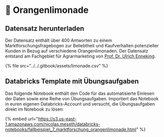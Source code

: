 # 📂 Orangenlimonade

## Datensatz herunterladen

Der Datensatz enthält über 400 Antworten zu einem Marktforschungsfragebogen zur Beliebtheit und Kaufverhalten potenzieller Kunden in Bezug auf verschiedene Orangenlimonaden. Der Datensatz entstand am Fachgebiet für Agrarmarketing von [Prof. Dr. Ulrich Enneking](https://www.hs-osnabrueck.de/prof-dr-ulrich-enneking/).

{% file src="../../.gitbook/assets/limonade.csv" %}

## Databricks Template mit Übungsaufgaben

Das folgende Notebook enthält den Code für das automatisierte Einlesen der Daten sowie eine Reihe von Übungsaufgaben. Importiert das Notebook in euren eigenen Databricks-Account und versucht, die Übungsaufgaben direkt im Notebook zu lösen:

{% embed url="https://s3.us-east-1.amazonaws.com/nicolas.meseth/databricks-notebooks/fallbeispiel_7_marktforschung_orangenlimonade.html" %}
